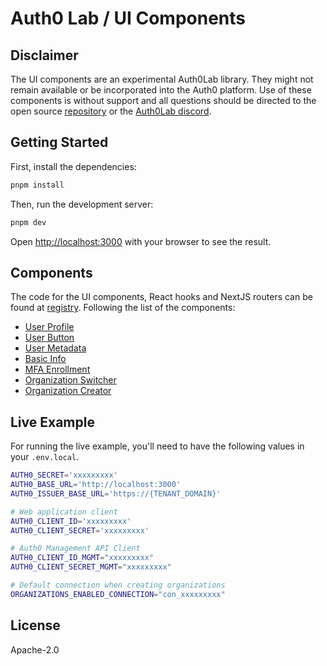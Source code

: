 # Auth0 Lab / UI Components

## Disclaimer

The UI components are an experimental Auth0Lab library. They might not remain available or be incorporated into the Auth0 platform. Use of these components is without support and all questions should be directed to the open source [repository](https://github.com/auth0-lab/a0-components) or the [Auth0Lab discord](https://discord.gg/QGHxwDsbQQ).

## Getting Started

First, install the dependencies:

```bash
pnpm install
```

Then, run the development server:

```bash
pnpm dev
```

Open [http://localhost:3000](http://localhost:3000) with your browser to see the result.

## Components

The code for the UI components, React hooks and NextJS routers can be found at [registry](https://github.com/auth0-lab/a0-components/tree/main/registry). Following the list of the components:

- [User Profile](https://github.com/auth0-lab/a0-components/blob/main/registry/components/user-profile.tsx)
- [User Button](https://github.com/auth0-lab/a0-components/blob/main/registry/components/user-button.tsx)
- [User Metadata](https://github.com/auth0-lab/a0-components/blob/main/registry/components/user-metadata.tsx)
- [Basic Info](https://github.com/auth0-lab/a0-components/blob/main/registry/components/basic-info-form.tsx)
- [MFA Enrollment](https://github.com/auth0-lab/a0-components/blob/main/registry/components/mfa-enrollment.tsx)
- [Organization Switcher](https://github.com/auth0-lab/a0-components/blob/main/registry/components/organization-switcher.tsx)
- [Organization Creator](https://github.com/auth0-lab/a0-components/blob/main/registry/components/organization-create.tsx)

## Live Example

For running the live example, you'll need to have the following values in your `.env.local`.

```bash
AUTH0_SECRET='xxxxxxxxx'
AUTH0_BASE_URL='http://localhost:3000'
AUTH0_ISSUER_BASE_URL='https://{TENANT_DOMAIN}'

# Web application client
AUTH0_CLIENT_ID='xxxxxxxxx'
AUTH0_CLIENT_SECRET='xxxxxxxxx'

# Auth0 Management API Client
AUTH0_CLIENT_ID_MGMT="xxxxxxxxx"
AUTH0_CLIENT_SECRET_MGMT="xxxxxxxxx"

# Default connection when creating organizations
ORGANIZATIONS_ENABLED_CONNECTION="con_xxxxxxxxx"
```

## License

Apache-2.0
